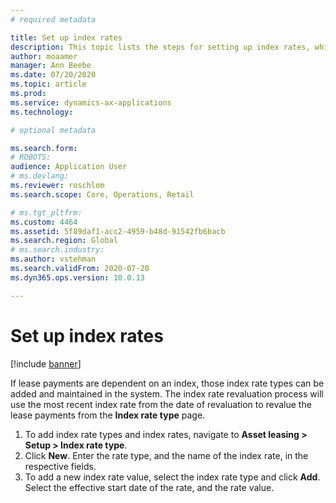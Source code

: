 ```yaml
---
# required metadata

title: Set up index rates
description: This topic lists the steps for setting up index rates, which are needed if your organization associates lease payment amounts with a set of index rates.  
author: moaamer
manager: Ann Beebe
ms.date: 07/20/2020
ms.topic: article
ms.prod: 
ms.service: dynamics-ax-applications
ms.technology: 

# optional metadata

ms.search.form: 
# ROBOTS: 
audience: Application User
# ms.devlang: 
ms.reviewer: roschlom
ms.search.scope: Core, Operations, Retail

# ms.tgt_pltfrm: 
ms.custom: 4464
ms.assetid: 5f89daf1-acc2-4959-b48d-91542fb6bacb
ms.search.region: Global
# ms.search.industry: 
ms.author: vstehman
ms.search.validFrom: 2020-07-20
ms.dyn365.ops.version: 10.0.13

---
```


# Set up index rates

[!include [banner](../includes/banner.md)]

If lease payments are dependent on an index, those index rate types can be added and maintained in the system. The index rate revaluation process will use the most recent index rate from the date of revaluation to revalue the lease payments from the **Index rate type** page.

1. To add index rate types and index rates, navigate to **Asset leasing > Setup > Index rate type**.
2. Click **New**. Enter the rate type, and the name of the index rate, in the respective fields.
3. To add a new index rate value, select the index rate type and click **Add**. Select the effective start date of the rate, and the rate value.
